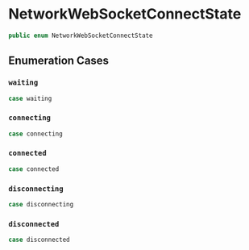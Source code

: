 # NetworkWebSocketConnectState

``` swift
public enum NetworkWebSocketConnectState 
```

## Enumeration Cases

### `waiting`

``` swift
case waiting
```

### `connecting`

``` swift
case connecting
```

### `connected`

``` swift
case connected
```

### `disconnecting`

``` swift
case disconnecting
```

### `disconnected`

``` swift
case disconnected
```
